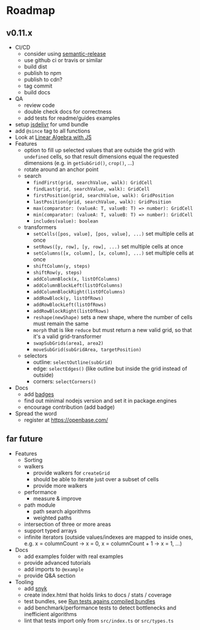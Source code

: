 # Roadmap

## v0.11.x

- CI/CD
    - consider using [semantic-release](https://github.com/semantic-release/semantic-release)
    - use github ci or travis or similar
    - build dist
    - publish to npm
    - publish to cdn?
    - tag commit
    - build docs
-  QA
    - review code
    - double check docs for correctness
    - add tests for readme/guides examples
- setup [jsdelivr](https://www.jsdelivr.com/) for umd bundle
- add `@since` tag to all functions
- Look at [Linear Algebra with JS](https://medium.com/swlh/linear-algebra-basic-matrix-operations-13a019633c15)
- Features
    - option to fill up selected values that are outside the grid with `undefined` cells, so that result dimensions equal the requested dimensions (e.g. in `getSubGrid()`, `crop()`, ...)
    - rotate around an anchor point
    - search
        - `findFirst(grid, searchValue, walk): GridCell`
        - `findLast(grid, searchValue, walk): GridCell`
        - `firstPosition(grid, searchValue, walk): GridPosition`
        - `lastPosition(grid, searchValue, walk): GridPosition`
        - `max(comparator: (valueA: T, valueB: T) => number): GridCell`
        - `min(comparator: (valueA: T, valueB: T) => number): GridCell`
        - `includes(value): boolean`
    - transformers
        - `setCells([pos, value], [pos, value], ...)` set multiple cells at once
        - `setRows([y, row], [y, row], ...)` set multiple cells at once
        - `setColumns([x, column], [x, column], ...)` set multiple cells at once
        - `shiftColumn(y, steps)`
        - `shiftRow(y, steps)`
        - `addColumnBlock(x, listOfColumns)`
        - `addColumnBlockLeft(listOfColumns)`
        - `addColumnBlockRight(listOfColumns)`
        - `addRowBlock(y, listOfRows)`
        - `addRowBlockLeft(listOfRows)`
        - `addRowBlockRight(listOfRows)`
        - `reshape(newShape)` sets a new shape, where the number of cells must remain the same
        - `morph` that is like `reduce` but must return a new valid grid, so that it's a valid grid-transformer
        - `swapSubGrids(area1, area2)`
        - `moveSubGrid(subGridArea, targetPosition)`
    - selectors
        - outline: `selectOutline(subGrid)`
        - edge: `selectEdges()` (like outline but inside the grid instead of outside)
        - corners: `selectCorners()`
- Docs
    - add [badges](https://github.com/dwyl/repo-badges)
    - find out minimal nodejs version and set it in package.engines
    - encourage contribution (add badge)
- Spread the word
    - register at https://openbase.com/

## far future

- Features
    - Sorting
    - walkers
        - provide walkers for `createGrid`
        - should be able to iterate just over a subset of cells
        - provide more walkers
    - performance
        - measure & improve
    - path module
        - path search algorithms
        - weighted paths
    - intersection of three or more areas
    - support typed arrays
    - infinite iterators (outside values/indexes are mapped to inside ones, e.g. x = columnCount -> x = 0, x = columnCount + 1 -> x = 1, ...)
- Docs
    - add examples folder with real examples
    - provide advanced tutorials
    - add imports to `@example`
    - provide Q&A section
- Tooling
    - add [snyk](https://snyk.io/)
    - create index.html that holds links to docs / stats / coverage
    - test bundles, see [Run tests agains compiled bundles](https://stackoverflow.com/questions/51799300/run-tests-against-compiled-bundles)
    - add benchmark/performance tests to detect bottlenecks and inefficient algorithms
    - lint that tests import only from `src/index.ts` or `src/types.ts`